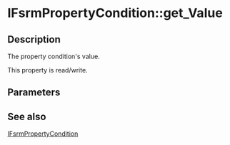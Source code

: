 # IFsrmPropertyCondition::get_Value

## Description

The property condition's value.

This property is read/write.

## Parameters

## See also

[IFsrmPropertyCondition](https://learn.microsoft.com/previous-versions/windows/desktop/api/fsrmreports/nn-fsrmreports-ifsrmpropertycondition)